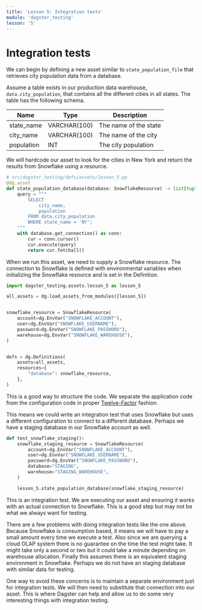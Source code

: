 ```yaml
---
title: 'Lesson 5: Integration tests'
module: 'dagster_testing'
lesson: '5'
---
```


# Integration tests

We can begin by defining a new asset similar to `state_population_file` that retrieves city population data from a database.

Assume a table exists in our production data warehouse, `data.city_population`, that contains all the different cities in all states. The table has the following schema.

| Name | Type | Description |
| --- | --- | --- |
| state_name | VARCHAR(100) | The name of the state |
| city_name | VARCHAR(100) | The name of the city |
| population | INT | The city population |

We will hardcode our asset to look for the cities in New York and return the results from Snowflake using a resource.

```python
# src/dagster_testing/defs/assets/lesson_5.py
@dg.asset
def state_population_database(database: SnowflakeResource) -> list[tuple]:
    query = """
        SELECT
            city_name,
            population
        FROM data.city_population
        WHERE state_name = 'NY';
    """
    with database.get_connection() as conn:
        cur = conn.cursor()
        cur.execute(query)
        return cur.fetchall()
```

When we run this asset, we need to supply a Snowflake resource. The connection to Snowflake is defined with environmental variables when initializing the Snowflake resource and is set in the Definition.

```python
import dagster_testing.assets.lesson_5 as lesson_5

all_assets = dg.load_assets_from_modules([lesson_5])


snowflake_resource = SnowflakeResource(
    account=dg.EnvVar("SNOWFLAKE_ACCOUNT"),
    user=dg.EnvVar("SNOWFLAKE_USERNAME"),
    password=dg.EnvVar("SNOWFLAKE_PASSWORD"),
    warehouse=dg.EnvVar("SNOWFLAKE_WAREHOUSE"),
)


defs = dg.Definitions(
    assets=all_assets,
    resources={
        "database": snowflake_resource,
    },
)
```

This is a good way to structure the code. We separate the application code from the configuration code in proper [Twelve-Factor](https://12factor.net/) fashion.

This means we could write an integration test that uses Snowflake but uses a different configuration to connect to a different database. Perhaps we have a staging database in our Snowflake account as well.

```python
def test_snowflake_staging():
    snowflake_staging_resource = SnowflakeResource(
        account=dg.EnvVar("SNOWFLAKE_ACCOUNT"),
        user=dg.EnvVar("SNOWFLAKE_USERNAME"),
        password=dg.EnvVar("SNOWFLAKE_PASSWORD"),
        database="STAGING",
        warehouse="STAGING_WAREHOUSE",
    )

    lesson_5.state_population_database(snowflake_staging_resource)
```

This is an integration test. We are executing our asset and ensuring it works with an actual connection to Snowflake. This is a good step but may not be what we always want for testing.

There are a few problems with doing integration tests like the one above. Because Snowflake is consumption based, it means we will have to pay a small amount every time we execute a test. Also since we are querying a cloud OLAP system there is no guarantee on the time the test might take. It might take only a second or two but it could take a minute depending on warehouse allocation. Finally this assumes there is an equivalent staging environment in Snowflake. Perhaps we do not have an staging database with similar data for testing.

One way to avoid these concerns is to maintain a separate environment just for integration tests. We will then need to substitute that connection into our asset. This is where Dagster can help and allow us to do some very interesting things with integration testing.
